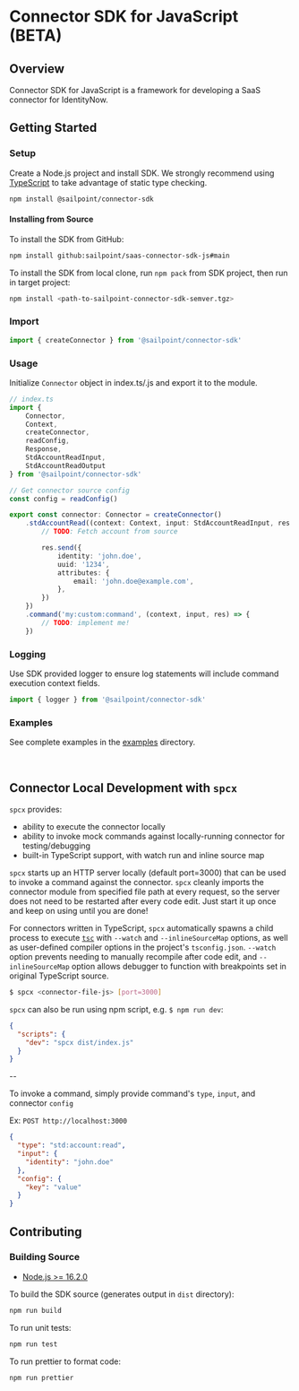 # Connector SDK for JavaScript (BETA)

## Overview

Connector SDK for JavaScript is a framework for developing a SaaS connector for IdentityNow.

## Getting Started

### Setup

Create a Node.js project and install SDK. We strongly recommend using
[TypeScript](https://www.typescriptlang.org/download) to take advantage of static type checking.

```bash
npm install @sailpoint/connector-sdk
```

#### Installing from Source

To install the SDK from GitHub:
```bash
npm install github:sailpoint/saas-connector-sdk-js#main
```

To install the SDK from local clone, run `npm pack` from SDK project, then run in target project:
```bash
npm install <path-to-sailpoint-connector-sdk-semver.tgz>
```

### Import

```typescript
import { createConnector } from '@sailpoint/connector-sdk'
```

### Usage

Initialize `Connector` object in index.ts/.js and export it to the module.

```typescript
// index.ts
import {
    Connector,
    Context,
    createConnector,
    readConfig,
    Response,
    StdAccountReadInput,
    StdAccountReadOutput
} from '@sailpoint/connector-sdk'

// Get connector source config
const config = readConfig()

export const connector: Connector = createConnector()
    .stdAccountRead((context: Context, input: StdAccountReadInput, res: Response<StdAccountReadOutput>) => {
        // TODO: Fetch account from source

        res.send({
            identity: 'john.doe',
            uuid: '1234',
            attributes: {
                email: 'john.doe@example.com',
            },
        })
    })
    .command('my:custom:command', (context, input, res) => {
        // TODO: implement me!
    })
```
### Logging

Use SDK provided logger to ensure log statements will include command execution context fields.
```typescript
import { logger } from '@sailpoint/connector-sdk'
```

### Examples

See complete examples in the [examples](examples) directory.

<br/>

## Connector Local Development with `spcx`

`spcx` provides:
- ability to execute the connector locally
- ability to invoke mock commands against locally-running connector for testing/debugging
- built-in TypeScript support, with watch run and inline source map

`spcx` starts up an HTTP server locally (default port=3000) that can be used to invoke a command against the connector.
`spcx` cleanly imports the connector module from specified file path at every request, so the server does not need to be
restarted after every code edit. Just start it up once and keep on using until you are done!

For connectors written in TypeScript, `spcx` automatically spawns a child process to execute
[`tsc`](https://www.typescriptlang.org/tsconfig) with `--watch` and `--inlineSourceMap` options, as well as
user-defined compiler options in the project's `tsconfig.json`.
`--watch` option prevents needing to manually recompile after code edit,
and `--inlineSourceMap` option allows debugger to function with breakpoints set in original TypeScript source.

```bash
$ spcx <connector-file-js> [port=3000]
```

`spcx` can also be run using npm script, e.g. `$ npm run dev`:

```json
{
  "scripts": {
    "dev": "spcx dist/index.js"
  }
}
```

--

To invoke a command, simply provide command's `type`, `input`, and connector `config`

Ex: `POST http://localhost:3000`
```json
{
  "type": "std:account:read",
  "input": {
    "identity": "john.doe"
  },
  "config": {
    "key": "value"
  }
}
```


## Contributing

### Building Source

- [Node.js >= 16.2.0](https://nodejs.org/en/download/releases/)

To build the SDK source (generates output in `dist` directory):
```bash
npm run build
```

To run unit tests:
```bash
npm run test
```

To run prettier to format code:
```bash
npm run prettier
```

